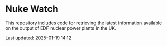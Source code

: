 # Nuke Watch

This repository includes code for retrieving the latest information available on the output of EDF nuclear power plants in the UK.

Last updated: 2025-01-19 14:12